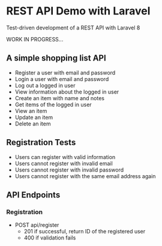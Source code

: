 # REST API Demo with Laravel
Test-driven development of a REST API with Laravel 8

WORK IN PROGRESS...

## A simple shopping list API
- Register a user with email and password
- Login a user with email and password
- Log out a logged in user
- View information about the logged in user
- Create an item with name and notes
- Get items of the logged in user
- View an item
- Update an item
- Delete an item

## Registration Tests
- Users can register with valid information
- Users cannot register with invalid email
- Users cannot register with invalid password
- Users cannot register with the same email address again

## API Endpoints
### Registration
- POST api/register
    - 201 if successful, return ID of the registered user
    - 400 if validation fails

